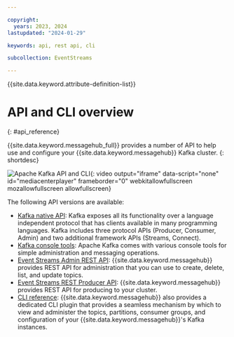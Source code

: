 ```yaml
---

copyright:
  years: 2023, 2024
lastupdated: "2024-01-29"

keywords: api, rest api, cli

subcollection: EventStreams

---
```


{{site.data.keyword.attribute-definition-list}}

# API and CLI overview
{: #api_reference}

{{site.data.keyword.messagehub_full}} provides a number of API to help use and configure your {{site.data.keyword.messagehub}} Kafka cluster.
{: shortdesc}

![Apache Kafka API and CLI](https://www.kaltura.com/p/1773841/sp/177384100/embedIframeJs/uiconf_id/27941801/partner_id/1773841?iframeembed=true&entry_id=1_18293q1v){: video output="iframe" data-script="none" id="mediacenterplayer" frameborder="0" webkitallowfullscreen mozallowfullscreen allowfullscreen}

The following API versions are available:

- [Kafka native API](https://kafka.apache.org/documentation/): Kafka exposes all its functionality over a language independent protocol that has clients available in many programming languages. Kafka includes three protocol APIs (Producer, Consumer, Admin) and two additional framework APIs (Streams, Connect).
- [Kafka console tools](/docs/EventStreams?topic=EventStreams-kafka_console_tools): Apache Kafka comes with various console tools for simple administration and messaging operations.
- [Event Streams Admin REST API](/apidocs/event-streams/adminrest): {{site.data.keyword.messagehub}} provides REST API for administration that you can use to create, delete, list, and update topics.
- [Event Streams REST Producer API](/apidocs/event-streams/restproducer_v2): {{site.data.keyword.messagehub}} provides REST API for producing to your cluster.
- [CLI reference](/docs/EventStreams?topic=EventStreams-cli_reference): {{site.data.keyword.messagehub}} also provides a dedicated CLI plugin that provides a seamless mechanism by which to view and administer the topics, partitions, consumer groups, and configuration of your {{site.data.keyword.messagehub}}'s Kafka instances.
